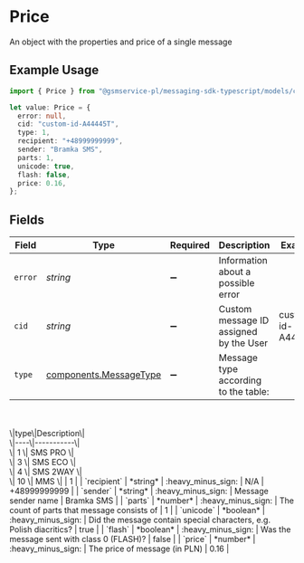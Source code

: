 # Price

An object with the properties and price of a single message

## Example Usage

```typescript
import { Price } from "@gsmservice-pl/messaging-sdk-typescript/models/components";

let value: Price = {
  error: null,
  cid: "custom-id-A44445T",
  type: 1,
  recipient: "+48999999999",
  sender: "Bramka SMS",
  parts: 1,
  unicode: true,
  flash: false,
  price: 0.16,
};
```

## Fields

| Field                                                                                                                                                              | Type                                                                                                                                                               | Required                                                                                                                                                           | Description                                                                                                                                                        | Example                                                                                                                                                            |
| ------------------------------------------------------------------------------------------------------------------------------------------------------------------ | ------------------------------------------------------------------------------------------------------------------------------------------------------------------ | ------------------------------------------------------------------------------------------------------------------------------------------------------------------ | ------------------------------------------------------------------------------------------------------------------------------------------------------------------ | ------------------------------------------------------------------------------------------------------------------------------------------------------------------ |
| `error`                                                                                                                                                            | *string*                                                                                                                                                           | :heavy_minus_sign:                                                                                                                                                 | Information about a possible error                                                                                                                                 | <nil>                                                                                                                                                              |
| `cid`                                                                                                                                                              | *string*                                                                                                                                                           | :heavy_minus_sign:                                                                                                                                                 | Custom message ID assigned by the User                                                                                                                             | custom-id-A44445T                                                                                                                                                  |
| `type`                                                                                                                                                             | [components.MessageType](../../models/components/messagetype.md)                                                                                                   | :heavy_minus_sign:                                                                                                                                                 | Message type according to the table:<br/>    <br/>\|type\|Description\|<br/>\|----\|-----------\|<br/>\|  1 \| SMS PRO   \|<br/>\|  3 \| SMS ECO   \|<br/>\|  4 \| SMS 2WAY  \|<br/>\| 10 \| MMS       \| | 1                                                                                                                                                                  |
| `recipient`                                                                                                                                                        | *string*                                                                                                                                                           | :heavy_minus_sign:                                                                                                                                                 | N/A                                                                                                                                                                | +48999999999                                                                                                                                                       |
| `sender`                                                                                                                                                           | *string*                                                                                                                                                           | :heavy_minus_sign:                                                                                                                                                 | Message sender name                                                                                                                                                | Bramka SMS                                                                                                                                                         |
| `parts`                                                                                                                                                            | *number*                                                                                                                                                           | :heavy_minus_sign:                                                                                                                                                 | The count of parts that message consists of                                                                                                                        | 1                                                                                                                                                                  |
| `unicode`                                                                                                                                                          | *boolean*                                                                                                                                                          | :heavy_minus_sign:                                                                                                                                                 | Did the message contain special characters, e.g. Polish diacritics?                                                                                                | true                                                                                                                                                               |
| `flash`                                                                                                                                                            | *boolean*                                                                                                                                                          | :heavy_minus_sign:                                                                                                                                                 | Was the message sent with class 0 (FLASH)?                                                                                                                         | false                                                                                                                                                              |
| `price`                                                                                                                                                            | *number*                                                                                                                                                           | :heavy_minus_sign:                                                                                                                                                 | The price of message (in PLN)                                                                                                                                      | 0.16                                                                                                                                                               |
